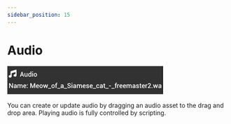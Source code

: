 ```yaml
---
sidebar_position: 15
---
```


# Audio

![Audio](./img/audio.png)

You can create or update audio by dragging an audio asset to the drag and drop area. Playing audio is fully controlled by scripting.
